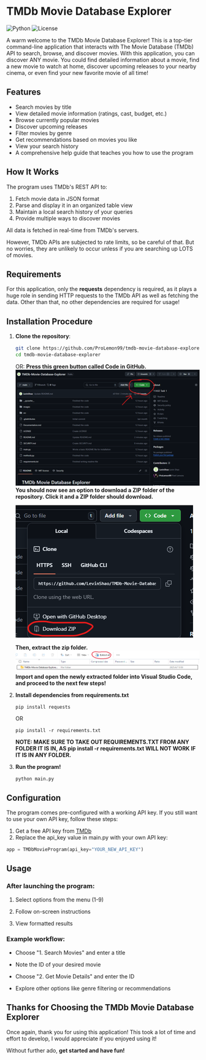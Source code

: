# **TMDb Movie Database Explorer**
![Python](https://img.shields.io/badge/python-3.12-blue.svg)
![License](https://img.shields.io/badge/license-MIT-green.svg)

A warm welcome to the TMDb Movie Database Explorer! This is a top-tier command-line application that interacts with The Movie Database (TMDb) API to search, browse, and discover movies. With this application, you can discover ANY movie. You could find detailed information about a movie, find a new movie to watch at home, discover upcoming releases to your nearby cinema, or even find your new favorite movie of all time!

## **Features**
- Search movies by title
- View detailed movie information (ratings, cast, budget, etc.)
- Browse currently popular movies
- Discover upcoming releases
- Filter movies by genre
- Get recommendations based on movies you like
- View your search history
- A comprehensive help guide that teaches you how to use the program

## **How It Works**
The program uses TMDb's REST API to:
1. Fetch movie data in JSON format
2. Parse and display it in an organized table view
3. Maintain a local search history of your queries
4. Provide multiple ways to discover movies

All data is fetched in real-time from TMDb's servers.

However, TMDb APIs are subjected to rate limits, so be careful of that. But no worries, they are unlikely to occur unless if you are searching up LOTS of movies.

## **Requirements**
For this application, only the **requests** dependency is required, as it plays a huge role in sending HTTP requests to the TMDb API as well as fetching the data. Other than that, no other dependencies are required for usage!

## **Installation Procedure**

1. **Clone the repository**:
   ```bash
   git clone https://github.com/ProLemon99/tmdb-movie-database-explorer.git
   cd tmdb-movie-database-explorer
   ```
   OR:
   **Press this green button called Code in GitHub.**
   ![Image 1](images/Instructions%20for%20Installation/Instruction.png)
   **You should now see an option to download a ZIP folder of the repository. Click it and a ZIP folder should download.**

   ![Image 2](images/Instructions%20for%20Installation/Instruction2.png)
   
   **Then, extract the zip folder.**
   ![Image 3](images/Instructions%20for%20Installation/Instruction3.png)
   **Import and open the newly extracted folder into Visual Studio Code, and proceed to the next few steps!**
2. **Install dependencies from requirements.txt**
    ```
    pip install requests
    ```
    OR
    ```
    pip install -r requirements.txt
    ```
    **NOTE: MAKE SURE TO TAKE OUT REQUIREMENTS.TXT FROM ANY FOLDER IT IS IN, AS pip install -r requirements.txt WILL NOT WORK IF IT IS IN ANY FOLDER.**
3. **Run the program!**
    ```
    python main.py
    ```
## **Configuration**
The program comes pre-configured with a working API key. If you still want to use your own API key, follow these steps:

1. Get a free API key from [TMDb](https://developer.themoviedb.org/reference/intro/getting-started)
2. Replace the api_key value in main.py with your own API key:

```python
app = TMDbMovieProgram(api_key="YOUR_NEW_API_KEY")
```

## **Usage**
### **After launching the program:**
1. Select options from the menu (1-9)

2. Follow on-screen instructions

3. View formatted results

### **Example workflow:**
- Choose "1. Search Movies" and enter a title

- Note the ID of your desired movie

- Choose "2. Get Movie Details" and enter the ID

- Explore other options like genre filtering or recommendations
## **Thanks for Choosing the TMDb Movie Database Explorer**
Once again, thank you for using this application! This took a lot of time and effort to develop, I would appreciate if you enjoyed using it! 

Without further ado, **get started and have fun!**